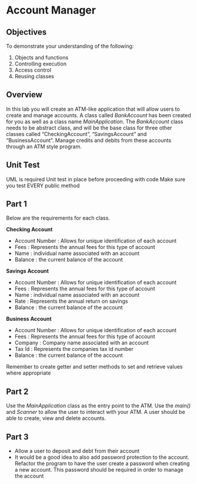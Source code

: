 # Account Manager

## Objectives

To demonstrate your understanding of the following:

1. Objects and functions
2. Controlling execution
3. Access control
4. Reusing classes

## Overview

In this lab you will create an ATM-like application that will allow users to create and manage accounts. A class called *BankAccount* has been created for you as well as a class name *MainApplication*. The *BankAccount* class needs to be abstract class, and will be the base class for three other classes called “CheckingAccount”, “SavingsAccount” and “BusinessAccount”. Manage credits and debits from these accounts through an ATM style program.

## Unit Test

UML is required
Unit test in place before proceeding with code
Make sure you test EVERY public method

## Part 1

Below are the requirements for each class.

**Checking Account**

- Account Number : Allows for unique identification of each account
- Fees : Represents the annual fees for this type of account
- Name : individual name associated with an account
- Balance : the current balance of the account

**Savings Account**

- Account Number : Allows for unique identification of each account
- Fees : Represents the annual fees for this type of account
- Name : individual name associated with an account
- Rate : Represents the annual return on savings
- Balance : the current balance of the account

**Business Account**

- Account Number : Allows for unique identification of each account
- Fees : Represents the annual fees for this type of account
- Company : Company name associated with an account
- Tax Id : Represents the companies tax id number
- Balance : the current balance of the account

Remember to create getter and setter methods to set and retrieve values where appropriate

## Part 2

Use the *MainApplication* class as the entry point to the ATM. Use the *main()* and *Scanner* to allow the user to interact with your ATM. A user should be able to create, view and delete accounts.

## Part 3

* Allow a user to deposit and debt from their account
* It would be a good idea to also add password protection to the account. Refactor the program to have the user create a password when creating a new account. This password should be required in order to manage the account

